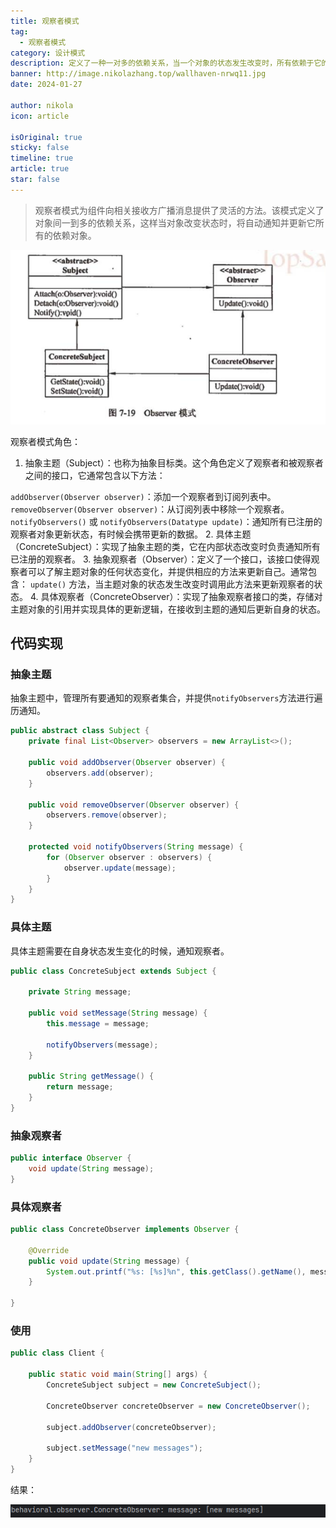 ```yaml
---
title: 观察者模式
tag:
  - 观察者模式
category: 设计模式
description: 定义了一种一对多的依赖关系，当一个对象的状态发生改变时，所有依赖于它的对象都会得到通知并自动更新。
banner: http://image.nikolazhang.top/wallhaven-nrwq11.jpg
date: 2024-01-27

author: nikola
icon: article

isOriginal: true
sticky: false
timeline: true
article: true
star: false
---
```


> 观察者模式为组件向相关接收方广播消息提供了灵活的方法。该模式定义了对象间一到多的依赖关系，这样当对象改变状态时，将自动通知并更新它所有的依赖对象。

![20240211160606](https://raw.githubusercontent.com/NikolaZhang/image-blog/main/observer-pattern/20240211160606.png)

观察者模式角色：

1. 抽象主题（Subject）：也称为抽象目标类。这个角色定义了观察者和被观察者之间的接口，它通常包含以下方法：

  `addObserver(Observer observer)`：添加一个观察者到订阅列表中。
  `removeObserver(Observer observer)`：从订阅列表中移除一个观察者。
  `notifyObservers()` 或 `notifyObservers(Datatype update)`：通知所有已注册的观察者对象更新状态，有时候会携带更新的数据。
2. 具体主题（ConcreteSubject）：实现了抽象主题的类，它在内部状态改变时负责通知所有已注册的观察者。
3. 抽象观察者（Observer）：定义了一个接口，该接口使得观察者可以了解主题对象的任何状态变化，并提供相应的方法来更新自己。通常包含：
`update()` 方法，当主题对象的状态发生改变时调用此方法来更新观察者的状态。
4. 具体观察者（ConcreteObserver）：实现了抽象观察者接口的类，存储对主题对象的引用并实现具体的更新逻辑，在接收到主题的通知后更新自身的状态。

## 代码实现

### 抽象主题

抽象主题中，管理所有要通知的观察者集合，并提供`notifyObservers`方法进行遍历通知。

```java
public abstract class Subject {
    private final List<Observer> observers = new ArrayList<>();

    public void addObserver(Observer observer) {
        observers.add(observer);
    }

    public void removeObserver(Observer observer) {
        observers.remove(observer);
    }

    protected void notifyObservers(String message) {
        for (Observer observer : observers) {
            observer.update(message);
        }
    }
}
```

### 具体主题

具体主题需要在自身状态发生变化的时候，通知观察者。

```java
public class ConcreteSubject extends Subject {

    private String message;

    public void setMessage(String message) {
        this.message = message;

        notifyObservers(message);
    }

    public String getMessage() {
        return message;
    }
}
```

### 抽象观察者

```java
public interface Observer {
    void update(String message);
}
```

### 具体观察者

```java
public class ConcreteObserver implements Observer {

    @Override
    public void update(String message) {
        System.out.printf("%s: [%s]%n", this.getClass().getName(), message);
    }

}
```

### 使用

```java
public class Client {

    public static void main(String[] args) {
        ConcreteSubject subject = new ConcreteSubject();

        ConcreteObserver concreteObserver = new ConcreteObserver();

        subject.addObserver(concreteObserver);

        subject.setMessage("new messages");
    }
}


```

结果：

![20240211164554](https://raw.githubusercontent.com/NikolaZhang/image-blog/main/24-observer/20240211164554.png)
